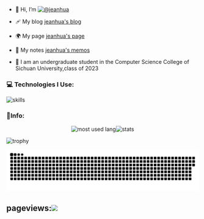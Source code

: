 - 👋 Hi, I’m [![@jeanhua](https://img.shields.io/badge/@jeanhua-8A2BE2)](https://github.com/jeanhua)

- 🩹 My blog [jeanhua's blog](https://www.blog.jeanhua.cn/)

- 🌍 My page [jeanhua's page](https://www.jeanhua.cn)

- 📒 My notes [jeanhua's memos](https://memos.jeanhua.cn)

- 🏫 I am an undergraduate student in the Computer Science College of Sichuan University,class of 2023

### 💻 Technologies  I Use:

![skills](https://skillicons.dev/icons?perline=14&i=html,java,python,c,cpp,cs,go,typescript,dart,javascript,flutter,vue,vite,react,git,github,linux,ubuntu,md,bash,postman,sqlite,vscode,visualstudio,idea,qt,pycharm,unity)

### 🏀Info:

<div style="display:flex;justify-content:center;">
    <img src="https://github-readme-stats.vercel.app/api/top-langs/?username=jeanhua&layout=donut&hide=javascript,css,scss,html,cmake" alt="most used lang" </img>
    <img src="https://github-readme-stats-gamma-five-15.vercel.app/api?username=jeanhua&include_all_commits=true&show_icons=true&role=OWNER,ORGANIZATION_MEMBER,COLLABORATOR" alt="stats" </img>
</div>



![trophy](https://github-trophies.vercel.app/?username=jeanhua)

<p align="center">
 <img width="1000" src="assets/github-snake.svg" alt="snake"/>
</p>


## pageviews:![](https://count.getloli.com/@jeanhua?name=jeanhua&theme=capoo-2&padding=7&offset=0&align=top&scale=1&pixelated=1&darkmode=auto)

